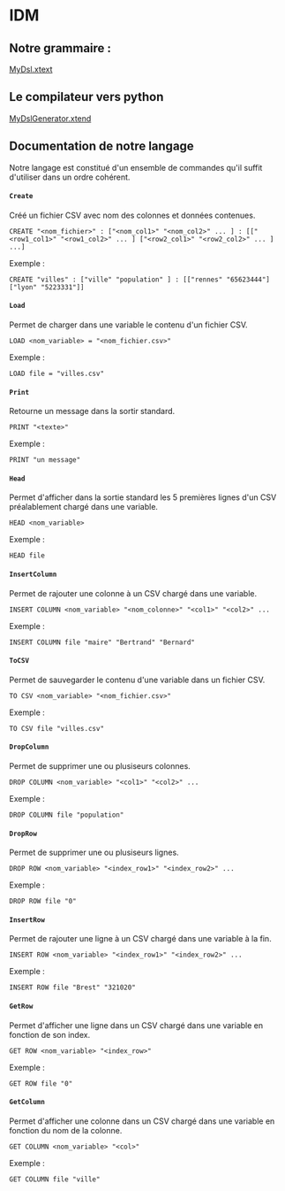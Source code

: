# IDM

## Notre grammaire :
[MyDsl.xtext](org.xtext.example.mydsl/bin/org/xtext/example/mydsl/MyDsl.xtext)

## Le compilateur vers python
[MyDslGenerator.xtend](org.xtext.example.mydsl/bin/org/xtext/example/mydsl/generator/MyDslGenerator.xtend)


## Documentation de notre langage

Notre langage est constitué d'un ensemble de commandes qu'il suffit d'utiliser dans un ordre cohérent.

#### `Create`
Créé un fichier CSV avec nom des colonnes et données contenues.
```
CREATE "<nom_fichier>" : ["<nom_col1>" "<nom_col2>" ... ] : [["<row1_col1>" "<row1_col2>" ... ] ["<row2_col1>" "<row2_col2>" ... ] ...]
```
Exemple :
```
CREATE "villes" : ["ville" "population" ] : [["rennes" "65623444"]["lyon" "5223331"]]
```

#### `Load`
Permet de charger dans une variable le contenu d'un fichier CSV.
```
LOAD <nom_variable> = "<nom_fichier.csv>"
```
Exemple :
```
LOAD file = "villes.csv"
```

#### `Print`
Retourne un message dans la sortir standard.
```
PRINT "<texte>" 
```
Exemple :
```
PRINT "un message"
```

#### `Head`
Permet d'afficher dans la sortie standard les 5 premières lignes d'un CSV préalablement chargé dans une variable.
```
HEAD <nom_variable>
```
Exemple :
```
HEAD file
```

#### `InsertColumn`
Permet de rajouter une colonne à un CSV chargé dans une variable.
```
INSERT COLUMN <nom_variable> "<nom_colonne>" "<col1>" "<col2>" ...
```
Exemple :
```
INSERT COLUMN file "maire" "Bertrand" "Bernard"
```

#### `ToCSV`
Permet de sauvegarder le contenu d'une variable dans un fichier CSV.
```
TO CSV <nom_variable> "<nom_fichier.csv>"
```
Exemple :
```
TO CSV file "villes.csv"
```

#### `DropColumn`
Permet de supprimer une ou plusiseurs colonnes.
```
DROP COLUMN <nom_variable> "<col1>" "<col2>" ...
```
Exemple :
```
DROP COLUMN file "population"
```

#### `DropRow`
Permet de supprimer une ou plusiseurs lignes.
```
DROP ROW <nom_variable> "<index_row1>" "<index_row2>" ...
```
Exemple :
```
DROP ROW file "0"
```

#### `InsertRow`
Permet de rajouter une ligne à un CSV chargé dans une variable à la fin.
```
INSERT ROW <nom_variable> "<index_row1>" "<index_row2>" ...
```
Exemple :
```
INSERT ROW file "Brest" "321020"
```

#### `GetRow`
Permet d'afficher une ligne dans un CSV chargé dans une variable en fonction de son index.
```
GET ROW <nom_variable> "<index_row>"
```
Exemple :
```
GET ROW file "0"
```

#### `GetColumn`
Permet d'afficher une colonne dans un CSV chargé dans une variable en fonction du nom de la colonne.
```
GET COLUMN <nom_variable> "<col>"
```
Exemple :
```
GET COLUMN file "ville"
```
